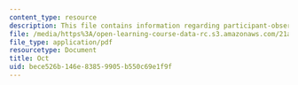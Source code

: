 ```yaml
---
content_type: resource
description: This file contains information regarding participant-observation.
file: /media/https%3A/open-learning-course-data-rc.s3.amazonaws.com/21a-801j-cross-cultural-investigations-technology-and-development-fall-2012/bece526b146e83859905b550c69e1f9f_MIT21A_801JF12_ObserAssi.pdf
file_type: application/pdf
resourcetype: Document
title: Oct
uid: bece526b-146e-8385-9905-b550c69e1f9f
---
```

